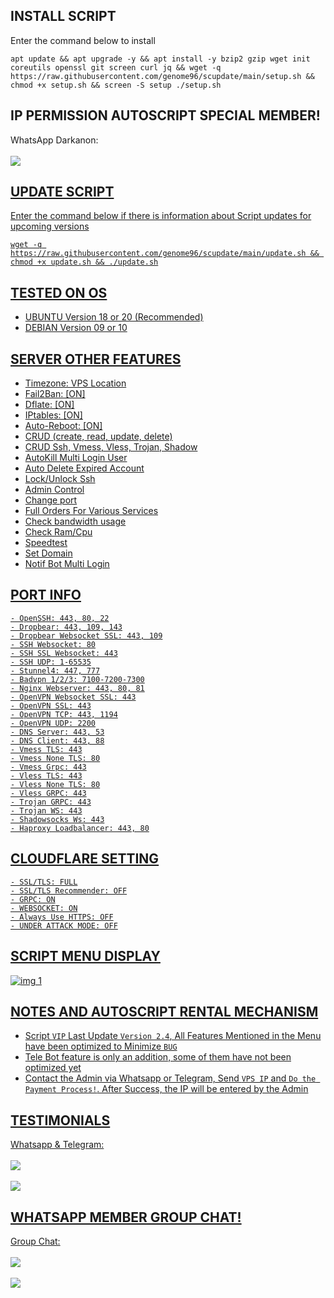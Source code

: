 ## INSTALL SCRIPT

Enter the command below to install

```
apt update && apt upgrade -y && apt install -y bzip2 gzip wget init coreutils openssl git screen curl jq && wget -q https://raw.githubusercontent.com/genome96/scupdate/main/setup.sh && chmod +x setup.sh && screen -S setup ./setup.sh
```

## IP PERMISSION AUTOSCRIPT SPECIAL MEMBER!

WhatsApp Darkanon:
<br><br><a href="https://wa.me/+254706378862" target="_blank"><img src="https://img.shields.io/static/v1?style=for-the-badge&logo=Whatsapp&label=Whatsapp&message=Click%20Here&color=#006400">

## UPDATE SCRIPT

Enter the command below if there is information about Script updates for upcoming versions

```
wget -q https://raw.githubusercontent.com/genome96/scupdate/main/update.sh && chmod +x update.sh && ./update.sh
```

## TESTED ON OS

- UBUNTU Version 18 or 20 (Recommended)
- DEBIAN Version 09 or 10

## SERVER OTHER FEATURES

- Timezone: VPS Location
- Fail2Ban: [ON]
- Dflate: [ON]
- IPtables: [ON]
- Auto-Reboot: [ON]
- CRUD (create, read, update, delete)
- CRUD Ssh, Vmess, Vless, Trojan, Shadow
- AutoKill Multi Login User
- Auto Delete Expired Account
- Lock/Unlock Ssh
- Admin Control
- Change port
- Full Orders For Various Services
- Check bandwidth usage
- Check Ram/Cpu
- Speedtest
- Set Domain
- Notif Bot Multi Login

## PORT INFO

```
- OpenSSH: 443, 80, 22
- Dropbear: 443, 109, 143
- Dropbear Websocket SSL: 443, 109
- SSH Websocket: 80
- SSH SSL Websocket: 443
- SSH UDP: 1-65535
- Stunnel4: 447, 777
- Badvpn 1/2/3: 7100-7200-7300
- Nginx Webserver: 443, 80, 81
- OpenVPN Websocket SSL: 443
- OpenVPN SSL: 443
- OpenVPN TCP: 443, 1194
- OpenVPN UDP: 2200
- DNS Server: 443, 53
- DNS Client: 443, 88
- Vmess TLS: 443
- Vmess None TLS: 80
- Vmess Grpc: 443
- Vless TLS: 443
- Vless None TLS: 80
- Vless GRPC: 443
- Trojan GRPC: 443
- Trojan WS: 443
- Shadowsocks Ws: 443
- Haproxy Loadbalancer: 443, 80
```

## CLOUDFLARE SETTING

```
- SSL/TLS: FULL
- SSL/TLS Recommender: OFF
- GRPC: ON
- WEBSOCKET: ON
- Always Use HTTPS: OFF
- UNDER ATTACK MODE: OFF
```

## SCRIPT MENU DISPLAY

![img 1](https://github.com/Darkanonx/scupdate/blob/main/menu.jpg?raw=true)

## NOTES AND AUTOSCRIPT RENTAL MECHANISM

- Script `VIP` Last Update `Version 2.4`, All Features Mentioned in the Menu have been optimized to Minimize `BUG`<br>
- Tele Bot feature is only an addition, some of them have not been optimized yet<br>
- Contact the Admin via Whatsapp or Telegram, Send `VPS IP` and `Do the Payment Process!`. After Success, the IP will be entered by the Admin<br>

## TESTIMONIALS

Whatsapp & Telegram:
<br><br><a href="https://t.me/testiDarkanon" target="_blank"><img src="https://img.shields.io/static/v1?style=for-the-badge&logo=Telegram&label=Telegram&message=Click%20Here&color=0088cc"></a>
<br><br><a href="https://whatsapp.com/channel/0029VaaRHbjJENy5s37rOl0U" target="_blank"><img src="https://img.shields.io/static/v1?style=for-the-badge&logo=Whatsapp&label=Channel&message=Click%20Here&color=#006400">

## WHATSAPP MEMBER GROUP CHAT!

Group Chat:
<br><br><a href="https://chat.whatsapp.com/ENzsH813IKzLbARWtB6Ysl" target="_blank"><img src="https://img.shields.io/static/v1?style=for-the-badge&logo=Whatsapp&label=Group 1&message=Click%20Here&color=#006400">
<br><br><a href="https://chat.whatsapp.com/H3hhaEWqQkR6PhbeCMTiI1" target="_blank"><img src="https://img.shields.io/static/v1?style=for-the-badge&logo=Whatsapp&label=Group 2&message=Click%20Here&color=#006400">
